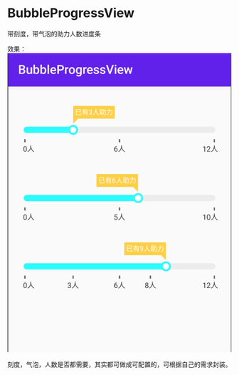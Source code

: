 # BubbleProgressView

带刻度，带气泡的助力人数进度条  

效果：  
![](/bubble.png)  


刻度，气泡，人数是否都需要，其实都可做成可配置的，可根据自己的需求封装。  

